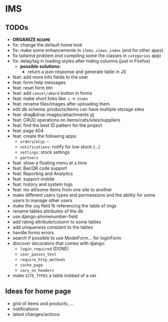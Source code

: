 # IMS

## TODOs
- **ORGANIZE `README`**
- fix: change the default home look
- fix: make some enhancements in `items.views.index` (and for other apps)
- fix tailwind problem (not compiling some the classes in `categories` app)
- fix: delay/lag in loading styles after hiding columns (just in Firefox)
    - **possible solutions:**
        - return a json response and generate table in JS
- feat: add more info fields to the user
- feat: form help messages
- feat: reset form btn
- feat: add `cancel/abord` button in forms
- feat: make short links like: `i` -> `items`
- feat: rename files/images after uploading them
- edit db schema: products/items can have multiple storage sites
- feat: drag&drop images/attachments [yt](https://www.youtube.com/watch?v=9Xh_ZpFkROI)
- feat: CRUD operations on items/cats/sites/suppliers
- feat: find the best ID pattern for the project
- feat: page 404
- feat: create the following apps:
    - `orders`/`ship`: -
    - `notifications`: notify for low stock (...)
    - `settings`: stock settings
    - `partners`
- feat: show a floating menu at a time
- feat: Bar/QR code support
- feat: Reporting and Analytics
- feat: support mobile
- feat: history and system logs
- feat: mv all/some items from one site to another 
- make different users types and permessions and the ability for some users to manage other users
- make the `img` field fk referencing the table of imgs
- rename tables attributes of the db
- use django-phonenumber-field
- add rating attribute/column to some tables
- add uniqueness constaint to the tables
- handle forms errors
- search if possible to use ModelForm... for loginForm
- discover decorators that comes with django:
    - `login_required` (DONE)
    - `user_passes_test`
    - `require_http_methods`
    - `cache_page`
    - `vary_on_headers`
- make `SITE_TYPES` a table instead of a var

## Ideas for home page
- grid of items and products, ...
- notifications
- latest changes/actions
